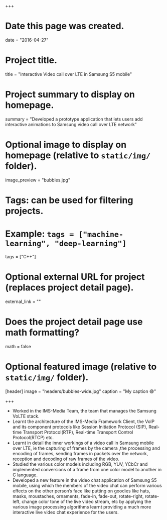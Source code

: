 +++
# Date this page was created.
date = "2016-04-27"

# Project title.
title = "Interactive Video call over LTE in Samsung S5 mobile"

# Project summary to display on homepage.
summary = "Developed a prototype application that lets users add interactive animations to Samsung video call over LTE network"

# Optional image to display on homepage (relative to `static/img/` folder).
image_preview = "bubbles.jpg"

# Tags: can be used for filtering projects.
# Example: `tags = ["machine-learning", "deep-learning"]`
tags = ["C++"]

# Optional external URL for project (replaces project detail page).
external_link = ""

# Does the project detail page use math formatting?
math = false

# Optional featured image (relative to `static/img/` folder).
[header]
image = "headers/bubbles-wide.jpg"
caption = "My caption :smile:"

+++

* Worked in the IMS-Media Team, the team that manages the Samsung VoLTE stack.
* Learnt the architecture of the IMS-Media Framework Client, the VoIP and its component protocols like Session Initiation Protocol (SIP), Real-time Transport Protocol(RTP), Real-time Transport Control Protocol(RTCP) etc.
* Learnt in detail the inner workings of a video call in Samsung mobile over LTE, ie the capturing of frames by the camera ,the processing and encoding of frames, sending frames in packets over the network, reception and decoding of raw frames of the video.
* Studied the various color models including RGB, YUV, YCbCr and implemented conversions of a frame from one color model to another in C language.
* Developed a new feature in the video chat application of Samsung S5 mobile, using which the members of the video chat can perform various effects on the other person’s face like putting on goodies like hats, masks, moustaches, ornaments, fade-in, fade-out, rotate-right, rotate-left, change color tone of the live video stream, etc by applying the various image processing algorithms learnt providing a much more interactive live video chat experience for the users.